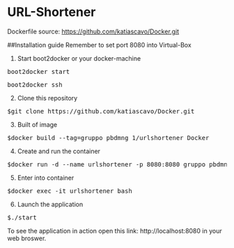 # URL-Shortener
Dockerfile source: https://github.com/katiascavo/Docker.git

##Installation guide
Remember to set port 8080 into Virtual-Box

1. Start boot2docker or your docker-machine
<pre>boot2docker start</pre>
<pre>boot2docker ssh</pre>

2. Clone this repository
<pre>$git clone https://github.com/katiascavo/Docker.git</pre>

3. Built of image
<pre>$docker build --tag=gruppo_pbdmng_1/urlshortener Docker</pre>

4. Create and run the container
<pre>$docker run -d --name urlshortener -p 8080:8080 gruppo_pbdmng_1/urlshortener</pre>

5. Enter into container
<pre>$docker exec -it urlshortener bash</pre>

6. Launch the application
<pre>$./start</pre>

To see the application in action open this link: http://localhost:8080 in your web broswer.
